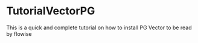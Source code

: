 # TutorialVectorPG
This is a quick and complete tutorial on how to install PG Vector to be read by flowise
